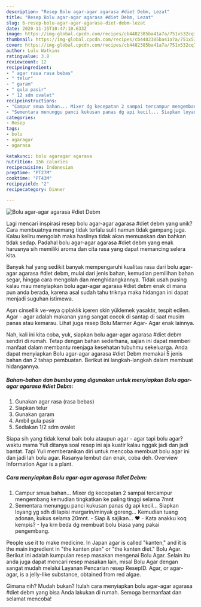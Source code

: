 ```yaml
---
description: "Resep Bolu agar-agar agarasa #diet Debm, Lezat"
title: "Resep Bolu agar-agar agarasa #diet Debm, Lezat"
slug: 6-resep-bolu-agar-agar-agarasa-diet-debm-lezat
date: 2020-11-15T10:47:10.633Z
image: https://img-global.cpcdn.com/recipes/cb4482385ba41a7a/751x532cq70/bolu-agar-agar-agarasa-diet-debm-foto-resep-utama.jpg
thumbnail: https://img-global.cpcdn.com/recipes/cb4482385ba41a7a/751x532cq70/bolu-agar-agar-agarasa-diet-debm-foto-resep-utama.jpg
cover: https://img-global.cpcdn.com/recipes/cb4482385ba41a7a/751x532cq70/bolu-agar-agar-agarasa-diet-debm-foto-resep-utama.jpg
author: Lulu Watkins
ratingvalue: 3.8
reviewcount: 12
recipeingredient:
- " agar rasa rasa bebas"
- " telur"
- " garam"
- " gula pasir"
- " 12 sdm ovalet"
recipeinstructions:
- "Campur smua bahan... Mixer dg kecepatan 2 sampai tercampur mengembang kemudian tingkatkan ke paling tinggi selama 7mnt"
- "Sementara menunggu panci kukusan panas dg api kecil... Siapkan loyang yg sdh di lapisi margarin/minyak goreng... Kemudian tuang adonan, kukus selama 20mnt. Siap &amp; sajikan... ❤ Kata anakku koq kempis?  Iya krn beda dg membuat bolu biasa yang pakai pengembang."
categories:
- Resep
tags:
- bolu
- agaragar
- agarasa

katakunci: bolu agaragar agarasa 
nutrition: 156 calories
recipecuisine: Indonesian
preptime: "PT27M"
cooktime: "PT43M"
recipeyield: "2"
recipecategory: Dinner

---
```



![Bolu agar-agar agarasa #diet Debm](https://img-global.cpcdn.com/recipes/cb4482385ba41a7a/751x532cq70/bolu-agar-agar-agarasa-diet-debm-foto-resep-utama.jpg)

Lagi mencari inspirasi resep bolu agar-agar agarasa #diet debm yang unik? Cara membuatnya memang tidak terlalu sulit namun tidak gampang juga. Kalau keliru mengolah maka hasilnya tidak akan memuaskan dan bahkan tidak sedap. Padahal bolu agar-agar agarasa #diet debm yang enak harusnya sih memiliki aroma dan cita rasa yang dapat memancing selera kita.

Banyak hal yang sedikit banyak mempengaruhi kualitas rasa dari bolu agar-agar agarasa #diet debm, mulai dari jenis bahan, kemudian pemilihan bahan segar, hingga cara mengolah dan menghidangkannya. Tidak usah pusing kalau mau menyiapkan bolu agar-agar agarasa #diet debm enak di mana pun anda berada, karena asal sudah tahu triknya maka hidangan ini dapat menjadi suguhan istimewa.

Aşırı cinsellik ve-veya çıplaklık içeren skin yüklemek yasaktır, tespit edilen. Agar - agar adalah makanan yang sangat cocok di santap di saat musim panas atau kemarau. Lihat juga resep Bolu Marmer Agar- Agar enak lainnya.


Nah, kali ini kita coba, yuk, siapkan bolu agar-agar agarasa #diet debm sendiri di rumah. Tetap dengan bahan sederhana, sajian ini dapat memberi manfaat dalam membantu menjaga kesehatan tubuhmu sekeluarga. Anda dapat menyiapkan Bolu agar-agar agarasa #diet Debm memakai 5 jenis bahan dan 2 tahap pembuatan. Berikut ini langkah-langkah dalam membuat hidangannya.

<!--inarticleads1-->

##### Bahan-bahan dan bumbu yang digunakan untuk menyiapkan Bolu agar-agar agarasa #diet Debm:

1. Gunakan  agar rasa (rasa bebas)
1. Siapkan  telur
1. Gunakan  garam
1. Ambil  gula pasir
1. Sediakan  1/2 sdm ovalet


Siapa sih yang tidak kenal baik bolu ataupun agar - agar tapi bolu agar? waktu mama Yuli ditanya soal resep ini aja kuatir kalau nggak jadi dan jadi bantat. Tapi Yuli memberanikan diri untuk mencoba membuat bolu agar ini dan jadi lah bolu agar. Rasanya lembut dan enak, coba deh. Overview Information Agar is a plant. 

<!--inarticleads2-->

##### Cara menyiapkan Bolu agar-agar agarasa #diet Debm:

1. Campur smua bahan... Mixer dg kecepatan 2 sampai tercampur mengembang kemudian tingkatkan ke paling tinggi selama 7mnt
1. Sementara menunggu panci kukusan panas dg api kecil... Siapkan loyang yg sdh di lapisi margarin/minyak goreng... Kemudian tuang adonan, kukus selama 20mnt. - Siap &amp; sajikan... ❤ - Kata anakku koq kempis?  - Iya krn beda dg membuat bolu biasa yang pakai pengembang.


People use it to make medicine. In Japan agar is called &#34;kanten,&#34; and it is the main ingredient in &#34;the kanten plan&#34; or &#34;the kanten diet.&#34; Bolu Agar. Berikut ini adalah kumpulan resep masakan mengenai Bolu Agar. Selain itu anda juga dapat mencari resep masakan lain, misal Bolu Agar dengan sangat mudah melalui Layanan Pencarian resep ResepID. Agar, or agar-agar, is a jelly-like substance, obtained from red algae. 

Gimana nih? Mudah bukan? Itulah cara menyiapkan bolu agar-agar agarasa #diet debm yang bisa Anda lakukan di rumah. Semoga bermanfaat dan selamat mencoba!
